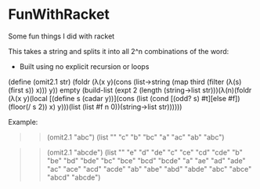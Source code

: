 # FunWithRacket
Some fun things I did with racket

This takes a string and splits it into all 2^n combinations of the word:
- Built using no explicit recursion or loops

(define (omit2.1 str) 
  (foldr (λ(x y)(cons (list->string (map third (filter (λ(s)(first s)) x))) y)) empty
         (build-list (expt 2 (length (string->list str)))(λ(n)(foldr (λ(x y)(local [(define s (cadar y))](cons (list (cond [(odd? s) #t][else #f]) (floor(/ s 2)) x) y)))(list (list #f n 0))(string->list str))))))

Example:
>>(omit2.1 "abc") 
>> (list "" "c" "b" "bc" "a" "ac" "ab" "abc")

>>(omit2.1 "abcde")
>>(list "" "e" "d" "de" "c" "ce" "cd" "cde" "b" "be" "bd" "bde" "bc" "bce" "bcd" "bcde" "a" "ae" "ad" "ade" "ac" "ace" "acd" "acde" "ab" "abe" "abd" "abde" "abc" "abce" "abcd" "abcde")

